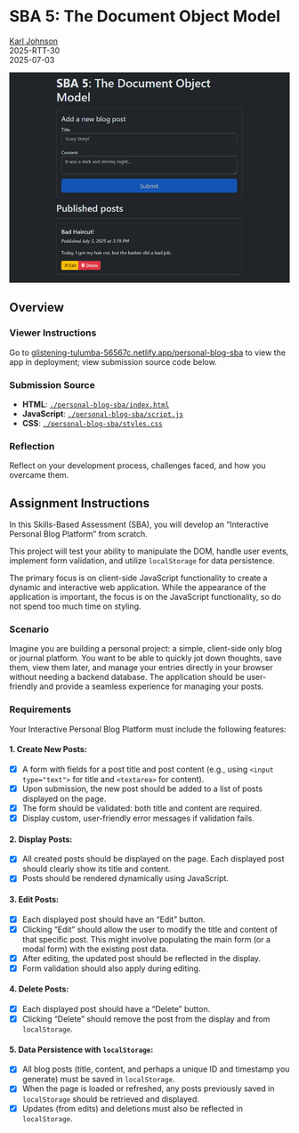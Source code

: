 # SBA 5: The Document Object Model

[Karl Johnson](https://github.com/hirekarl)  
2025-RTT-30  
<time datetime="2025-07-03">2025-07-03</time>  

![Preview of SBA 5 with one published blog post displayed.](./preview.png)

## Overview
### Viewer Instructions
Go to [glistening-tulumba-56567c.netlify.app/personal-blog-sba](https://glistening-tulumba-56567c.netlify.app/personal-blog-sba/) to view the app in deployment; view submission source code below.


### Submission Source
- **HTML**: [`./personal-blog-sba/index.html`](./personal-blog-sba/index.html)
- **JavaScript**: [`./personal-blog-sba/script.js`](./personal-blog-sba/script.js)
- **CSS**: [`./personal-blog-sba/styles.css`](./personal-blog-sba/styles.css)

### Reflection
Reflect on your development process, challenges faced, and how you overcame them.
>

## Assignment Instructions
In this Skills-Based Assessment (SBA), you will develop an “Interactive Personal Blog Platform” from scratch.

This project will test your ability to manipulate the DOM, handle user events, implement form validation, and utilize `localStorage` for data persistence.

The primary focus is on client-side JavaScript functionality to create a dynamic and interactive web application. While the appearance of the application is important, the focus is on the JavaScript functionality, so do not spend too much time on styling.

### Scenario
Imagine you are building a personal project: a simple, client-side only blog or journal platform. You want to be able to quickly jot down thoughts, save them, view them later, and manage your entries directly in your browser without needing a backend database. The application should be user-friendly and provide a seamless experience for managing your posts.

### Requirements
Your Interactive Personal Blog Platform must include the following features:

#### 1. Create New Posts:
- [x] A form with fields for a post title and post content (e.g., using `<input type="text">` for title and `<textarea>` for content).
- [x] Upon submission, the new post should be added to a list of posts displayed on the page.
- [x] The form should be validated: both title and content are required.
- [x] Display custom, user-friendly error messages if validation fails.

#### 2. Display Posts:
- [x] All created posts should be displayed on the page. Each displayed post should clearly show its title and content.
- [x] Posts should be rendered dynamically using JavaScript.

#### 3. Edit Posts:
- [x] Each displayed post should have an “Edit” button.
- [x] Clicking “Edit” should allow the user to modify the title and content of that specific post. This might involve populating the main form (or a modal form) with the existing post data.
- [x] After editing, the updated post should be reflected in the display.
- [x] Form validation should also apply during editing.

#### 4. Delete Posts:
- [x] Each displayed post should have a “Delete” button.
- [x] Clicking “Delete” should remove the post from the display and from `localStorage`.

#### 5. Data Persistence with `localStorage`:
- [x] All blog posts (title, content, and perhaps a unique ID and timestamp you generate) must be saved in `localStorage`.
- [x] When the page is loaded or refreshed, any posts previously saved in `localStorage` should be retrieved and displayed.
- [x] Updates (from edits) and deletions must also be reflected in `localStorage`.